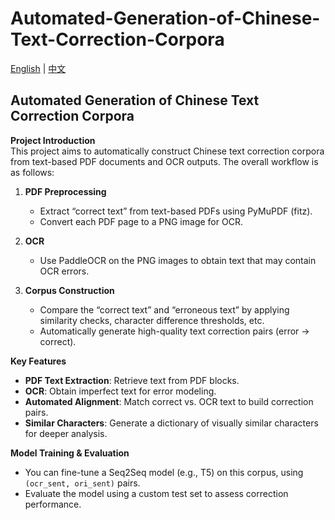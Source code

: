 # Automated-Generation-of-Chinese-Text-Correction-Corpora

[English](javascript:showEnglish()) | [中文](javascript:showChinese())

<div id="english-content" style="display: block; margin-top: 20px;">
  
## Automated Generation of Chinese Text Correction Corpora

**Project Introduction**  
This project aims to automatically construct Chinese text correction corpora from text-based PDF documents and OCR outputs. The overall workflow is as follows:

1. **PDF Preprocessing**  
   - Extract “correct text” from text-based PDFs using PyMuPDF (fitz).
   - Convert each PDF page to a PNG image for OCR.

2. **OCR**  
   - Use PaddleOCR on the PNG images to obtain text that may contain OCR errors.

3. **Corpus Construction**  
   - Compare the “correct text” and “erroneous text” by applying similarity checks, character difference thresholds, etc.
   - Automatically generate high-quality text correction pairs (error → correct).

**Key Features**  
- **PDF Text Extraction**: Retrieve text from PDF blocks.  
- **OCR**: Obtain imperfect text for error modeling.  
- **Automated Alignment**: Match correct vs. OCR text to build correction pairs.  
- **Similar Characters**: Generate a dictionary of visually similar characters for deeper analysis.

**Model Training & Evaluation**  
- You can fine-tune a Seq2Seq model (e.g., T5) on this corpus, using `(ocr_sent, ori_sent)` pairs.
- Evaluate the model using a custom test set to assess correction performance.

</div>


<div id="chinese-content" style="display: none; margin-top: 20px;">

## 自动化生成中文文本纠错语料

**项目简介**  
该项目致力于从文字版 PDF 文档以及 OCR 识别结果中，**自动化构建中文文本纠错语料**。主要流程如下：

1. **PDF 预处理**  
   - 使用 PyMuPDF（fitz）从文本型 PDF 提取相对准确的“正确文本”。
   - 将每页 PDF 转成 PNG 图片，以便后续 OCR 使用。

2. **OCR**  
   - 利用 PaddleOCR 对图片进行文字识别，从而得到带有 OCR 错误的文本。

3. **语料构建**  
   - 通过相似度、字符差异度等规则比对“正确文本”与“错误文本”。
   - 自动形成高质量文本纠错对（错误 → 正确）。

**项目功能**  
- **PDF 文本提取**：从 PDF 中获取基础的正确文本。  
- **OCR 转写**：生成带错误的文本。  
- **自动匹配**：对比正确与错误文本，产出纠错对。  
- **形近字分析**：统计并输出常见易混淆字映射，助力后续研究。

- **模型训练与测试**  
- 你可以使用 `(ocr_sent, ori_sent)` 训练一个序列到序列的中文纠错模型（如 T5）。
- 通过预先准备的测试集来验证模型对于 OCR 错别字的纠正效果。

</div>

<script>
function showEnglish() {
  document.getElementById('english-content').style.display = 'block';
  document.getElementById('chinese-content').style.display = 'none';
}

function showChinese() {
  document.getElementById('english-content').style.display = 'none';
  document.getElementById('chinese-content').style.display = 'block';
}
</script>
